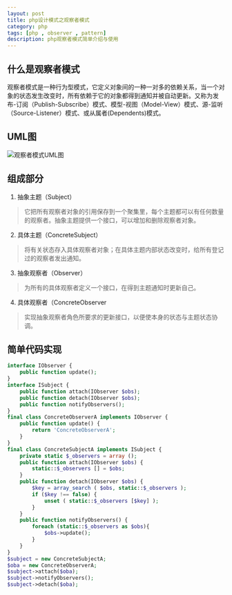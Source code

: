 ```yaml
---
layout: post
title: php设计模式之观察者模式
category: php
tags: [php , observer , pattern]
description: php观察者模式简单介绍与使用
---
```


## 什么是观察者模式
观察者模式是一种行为型模式，它定义对象间的一种一对多的依赖关系，当一个对象的状态发生改变时，所有依赖于它的对象都得到通知并被自动更新。又称为发布-订阅（Publish-Subscribe）模式、模型-视图（Model-View）模式、源-监听（Source-Listener）模式、或从属者(Dependents)模式。

## UML图
![观察者模式UML图][1]

## 组成部分

 1. 抽象主题（Subject）
 
> 它把所有观察者对象的引用保存到一个聚集里，每个主题都可以有任何数量的观察者。抽象主题提供一个接口，可以增加和删除观察者对象。

 2. 具体主题（ConcreteSubject）
 
> 将有关状态存入具体观察者对象；在具体主题内部状态改变时，给所有登记过的观察者发出通知。

 3. 抽象观察者（Observer）
 
> 为所有的具体观察者定义一个接口，在得到主题通知时更新自己。

 4. 具体观察者（ConcreteObserver
 
> 实现抽象观察者角色所要求的更新接口，以便使本身的状态与主题状态协调。

## 简单代码实现
```php
interface IObserver {
	public function update();
}
interface ISubject {
	public function attach(IObserver $obs);
	public function detach(IObserver $obs);
	public function notifyObservers();
}
final class ConcreteObserverA implements IObserver {
	public function update() {
		return 'ConcreteObserverA';
	}
}
final class ConcreteSubjectA implements ISubject {
	private static $_observers = array ();
	public function attach(IObserver $obs) {
		static::$_observers [] = $obs;
	}
	public function detach(IObserver $obs) {
		$key = array_search ( $obs, static::$_observers );
		if ($key !== false) {
			unset ( static::$_observers [$key] );
		}
	}
	public function notifyObservers() {
		foreach (static::$_observers as $obs){
			$obs->update();
		}
	}
}
$subject = new ConcreteSubjectA;
$oba = new ConcreteObserverA;
$subject->attach($oba);
$subject->notifyObservers();
$subject->detach($oba);
```

  [1]: http://chuantu.biz/t2/10/1435048144x-1376440080.png
